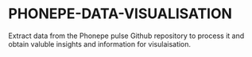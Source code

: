 # PHONEPE-DATA-VISUALISATION
Extract data from the Phonepe pulse Github repository to process it and obtain  valuble insights and information for visulaisation.
